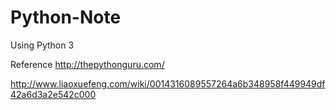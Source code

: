 # Python-Note
Using Python 3

Reference
<http://thepythonguru.com/>

<http://www.liaoxuefeng.com/wiki/0014316089557264a6b348958f449949df42a6d3a2e542c000>


